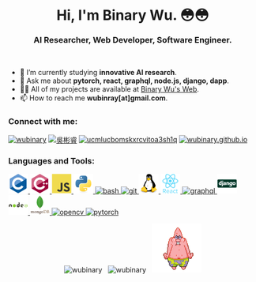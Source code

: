 <h1 align="center">Hi, I'm Binary Wu. 😳😳</h1>
<h3 align="center">AI Researcher, Web Developer, Software Engineer.</h3>

<p align="left"> <img src="https://komarev.com/ghpvc/?username=wubinary&label=Profile%20views&color=0e75b6&style=flat" alt="" /> </p>

- 🌱 I’m currently studying **innovative AI research**.
- 💬 Ask me about **pytorch, react, graphql, node.js, django, dapp**.
- 👨‍💻 All of my projects are available at [Binary Wu's Web](https://wubinary.github.io/#project).
- 📫 How to reach me **wubinray[at]gmail.com**.


<h3 align="left">Connect with me:</h3>
<p align="left">
<a href="https://linkedin.com/in/wubinary" target="blank"><img align="center" src="https://raw.githubusercontent.com/rahuldkjain/github-profile-readme-generator/master/src/images/icons/Social/linked-in-alt.svg" alt="wubinary" height="30" width="40" /></a>
<a href="https://fb.com/吳彬睿" target="blank"><img align="center" src="https://raw.githubusercontent.com/rahuldkjain/github-profile-readme-generator/master/src/images/icons/Social/facebook.svg" alt="吳彬睿" height="30" width="40" /></a>
<a href="https://www.youtube.com/channel/UCMlUcbOMsKXrcvitOA3Sh1Q" target="blank"><img align="center" src="https://raw.githubusercontent.com/rahuldkjain/github-profile-readme-generator/master/src/images/icons/Social/youtube.svg" alt="ucmlucbomskxrcvitoa3sh1q" height="30" width="40" /></a>
<a href="https://wubinary.github.io" target="blank"><img align="center" src="https://raw.githubusercontent.com/rahuldkjain/github-profile-readme-generator/master/src/images/icons/Social/rss.svg" alt="wubinary.github.io" height="30" width="40" /></a>
</p>

<h3 align="left">Languages and Tools:</h3>
<p align="left"> 
    <!-- c -->
    <a href="https://www.cprogramming.com/" target="_blank"> <img src="https://raw.githubusercontent.com/devicons/devicon/master/icons/c/c-original.svg" alt="cplusplus" width="40" height="40"/> </a> 
    <!-- cpp -->
    <a href="https://www.w3schools.com/cpp/" target="_blank"> <img src="https://raw.githubusercontent.com/devicons/devicon/master/icons/cplusplus/cplusplus-original.svg" alt="cplusplus" width="40" height="40"/> </a> 
    <!-- js -->
    <a href="https://developer.mozilla.org/en-US/docs/Web/JavaScript" target="_blank"> <img src="https://raw.githubusercontent.com/devicons/devicon/master/icons/javascript/javascript-original.svg" alt="javascript" width="40" height="40"/> </a> 
    <!-- python -->
    <a href="https://www.python.org" target="_blank"> <img src="https://raw.githubusercontent.com/devicons/devicon/master/icons/python/python-original.svg" alt="python" width="40" height="40"/> </a> 
    <!-- Bash -->
    <a href="https://www.gnu.org/software/bash/" target="_blank"> <img src="https://www.vectorlogo.zone/logos/gnu_bash/gnu_bash-icon.svg" alt="bash" width="40" height="40"/> </a>
    <!-- git -->
    <a href="https://git-scm.com/" target="_blank"> <img src="https://www.vectorlogo.zone/logos/git-scm/git-scm-icon.svg" alt="git" width="40" height="40"/> </a> 
    <!-- linux -->
    <a href="https://www.linux.org/" target="_blank"> <img src="https://raw.githubusercontent.com/devicons/devicon/master/icons/linux/linux-original.svg" alt="linux" width="40" height="40"/> </a> 
    <!-- react -->
    <a href="https://reactjs.org/" target="_blank"> <img src="https://raw.githubusercontent.com/devicons/devicon/master/icons/react/react-original-wordmark.svg" alt="react" width="40" height="40"/> </a> 
    <!-- graphql -->
    <a href="https://graphql.org" target="_blank"> <img src="https://www.vectorlogo.zone/logos/graphql/graphql-icon.svg" alt="graphql" width="40" height="40"/> </a>  
    <!-- django -->
    <a href="https://www.djangoproject.com/" target="_blank"> <img src="https://raw.githubusercontent.com/devicons/devicon/master/icons/django/django-original.svg" alt="django" width="40" height="40"/> </a> 
    <!-- node.js -->
    <a href="https://nodejs.org" target="_blank"> <img src="https://raw.githubusercontent.com/devicons/devicon/master/icons/nodejs/nodejs-original-wordmark.svg" alt="nodejs" width="40" height="40"/> </a> 
    <!-- mongoDB -->
    <a href="https://www.mongodb.com/" target="_blank"> <img src="https://raw.githubusercontent.com/devicons/devicon/master/icons/mongodb/mongodb-original-wordmark.svg" alt="mongodb" width="40" height="40"/> </a> 
    <!-- opencv -->
    <a href="https://opencv.org/" target="_blank"> <img src="https://www.vectorlogo.zone/logos/opencv/opencv-icon.svg" alt="opencv" width="40" height="40"/> </a> 
    <!-- pytorch -->
    <a href="https://pytorch.org/" target="_blank"> <img src="https://www.vectorlogo.zone/logos/pytorch/pytorch-icon.svg" alt="pytorch" width="40" height="40"/> </a> 
</p>

<p align="center">
    <img height="130" src="https://github-readme-stats.vercel.app/api?username=wubinary&show_icons=true&locale=en" alt="wubinary" /> &nbsp;
    <img height="130" src="https://github-readme-stats.vercel.app/api/top-langs?username=wubinary&show_icons=true&locale=en&layout=compact" alt="wubinary" /> &nbsp;
    <img height="100" src="asset/imgs/patric_dance.gif" alt="wubinary" /> 
</p>

